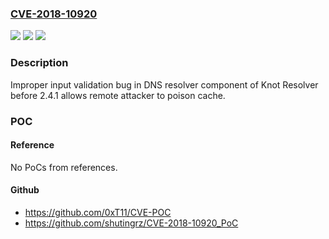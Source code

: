 ### [CVE-2018-10920](https://cve.mitre.org/cgi-bin/cvename.cgi?name=CVE-2018-10920)
![](https://img.shields.io/static/v1?label=Product&message=knot-resolver&color=blue)
![](https://img.shields.io/static/v1?label=Version&message=%3D%20before%202.4.1%20&color=brighgreen)
![](https://img.shields.io/static/v1?label=Vulnerability&message=CWE-20&color=brighgreen)

### Description

Improper input validation bug in DNS resolver component of Knot Resolver before 2.4.1 allows remote attacker to poison cache.

### POC

#### Reference
No PoCs from references.

#### Github
- https://github.com/0xT11/CVE-POC
- https://github.com/shutingrz/CVE-2018-10920_PoC

